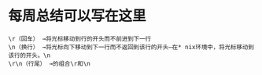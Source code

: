 # 每周总结可以写在这里

```
\r（回车） →将光标移动到行的开头而不前进到下一行
\n（换行） →将光标向下移动到下一行而不返回到该行的开头—在* nix环境中，将光标移动到该行的开头。\n
\r\n（行尾） →的组合\r和\n
```
